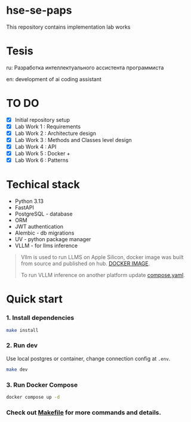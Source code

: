 # hse-se-paps
This repository contains implementation lab works

# Tesis

ru: Разработка интеллектуального ассистента программиста

en: development of ai coding assistant


# TO DO
- [x] Initial repository setup
- [x] Lab Work 1 : Requirements
- [x] Lab Work 2 : Architecture design
- [x] Lab Work 3 : Methods and Classes level design
- [x] Lab Work 4 : API
- [x] Lab Work 5 : Docker + 
- [x] Lab Work 6 : Patterns

# Techical stack

- Python 3.13
- FastAPI
- PostgreSQL - database
- ORM
- JWT authentication
- Alembic - db migrations
- UV - python package manager
- VLLM - for llms inference

> Vllm is used to run LLMS on Apple Silicon, docker image was built from source and published on hub. [DOCKER IMAGE](https://hub.docker.com/repository/docker/disk0dancer/vllm-arm).
>
> To run VLLM inference on another platform update [compose.yaml](/compose.yaml).


# Quick start

### 1. Install dependencies

```bash
make install
```

### 2. Run dev

Use local postgres or container, change connection config at `.env`.

```bash
make dev
```

### 3. Run Docker Compose


```bash
docker compose up -d
```

### Check out [Makefile](/Makefile) for more commands and details.
